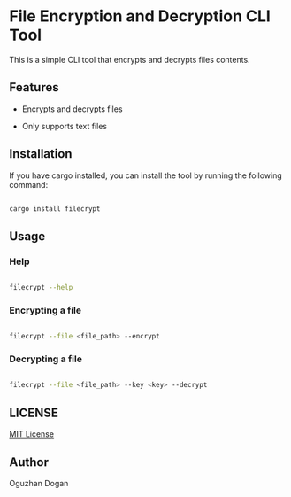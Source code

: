 # File Encryption and Decryption CLI Tool

This is a simple CLI tool that encrypts and decrypts files contents. 

## Features

- Encrypts and decrypts files

- Only supports text files


## Installation

If you have cargo installed, you can install the tool by running the following command:

```bash

cargo install filecrypt

```

## Usage

### Help

```bash

filecrypt --help

```

### Encrypting a file
```bash

filecrypt --file <file_path> --encrypt

```

### Decrypting a file

```bash

filecrypt --file <file_path> --key <key> --decrypt

```
## LICENSE

[MIT License](LICENSE)

## Author

Oguzhan Dogan

